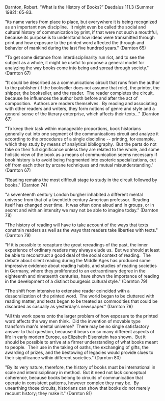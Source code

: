 Darnton, Robert. “What is the History of Books?” Daedalus 111.3 (Summer 1982): 65-83.


"its name varies from place to place, but everywhere it is being recognized as an important new discipline.  It might even be called the social and cultural history of communication by print, if that were not such a mouthful, because its purpose is to understand how ideas were transmitted through print and how exposure to the printed word affected the through and behavior of mankind during the last five hundred years." (Darnton 65)

"To get some distance from interdisciplinarity run riot, and to see the subject as a whole, it might be useful to propose a general model for analyzing the way books come into being and spread through society." (Darnton 67)

"It could be described as a communications circuit that runs from the author to the publisher (if the bookseller does not assume that role), the printer, the shipper, the bookseller, and the reader.  The reader completes the circuit, because he influences the author both before and after the act of composition.  Authors are readers themselves.  By reading and associating with other readers and writers, they form notions of genre and style and a general sense of the literary enterprise, which affects their texts..." (Darnton 67)

"To keep their task within manageable proportions, book historians generally cut into one segment of the communications circuit and analyze it according to the procedures of a single discipline -- printing, for example, which they study by means of analytical bibliography.  But the parts do not take on their full significance unless they are related to the whole, and some holistic view of the book as a means of communication seems necessary if book history is to avoid being fragmented into esoteric specializations, cut off from each other by arcane techniques and mutual misunderstanding." (Darnton 67)

"Reading remains the most difficult stage to study in the circuit followed by books." (Darnton 74)

"a seventeenth century London burgher inhabited a different mental universe from that of a twentieth century American professor.  Reading itself has changed over time.  It was often done aloud and in groups, or in secret and with an intensity we may not be able to imagine today." (Darnton 78)

"The history of reading will have to take account of the ways that texts constrain readers as well as the ways that readers take liberties with texts." (Darnton 79)

"If it is possible to recapture the great rereadings of the past, the inner experience of ordinary readers may always elude us.  But we should at least be able to reconstruct a good deal of the social context of reading.  The debate about silent reading during the Middle Ages has produced some impressive evidence about reading habits, and studies of reading societies in Germany, where they proliferated to an extraordinary degree in the eighteenth and nineteenth centuries, have shown the importance of reading in the development of a distinct bourgeois cultural style." (Darnton 79)

"The shift from intensive to extensive reader coincided with a desacralization of the printed word.  The world began to be cluttered with reading matter, and texts began to be treated as commodities that could be discarded as casually as yesterday's newspaper." (Darnton 79)

"All this work opens onto the larger problem of how exposure to the printed word affects the way men think.  Did the invention of movable type transform man's mental universe?  There may be no single satisfactory answer to that question, because it bears on so many different aspects of life in early modern Europe, as Elizabeth Eisenstein has shown.  But it should be possible to arrive at a firmer understanding of what books meant to people.  Their use in the taking of oaths, the exchanging of gifts, the awarding of prizes, and the bestowing of legacies would provide clues to their significance within different societies." (Darnton 80)

"By its very nature, therefore, the history of books must be international in scale and interdisciplinary in method.  But it need not lack conceptual coherence, because books belong to circuits of communication that operate in consistent patterns, however complex they may be.  By unearthing those circuits, historians can show that books do not merely recount history; they make it." (Darnton 81)



